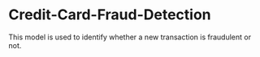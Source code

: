 # Credit-Card-Fraud-Detection

This model is used to identify whether a new transaction is fraudulent or not.
